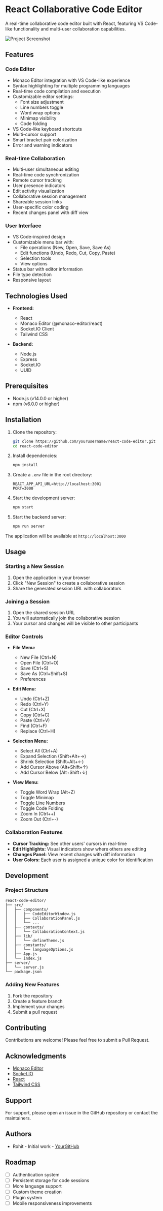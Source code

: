 # React Collaborative Code Editor

A real-time collaborative code editor built with React, featuring VS Code-like functionality and multi-user collaboration capabilities.

![Project Screenshot](demo.png)

## Features

### Code Editor

- Monaco Editor integration with VS Code-like experience
- Syntax highlighting for multiple programming languages
- Real-time code compilation and execution
- Customizable editor settings:
  - Font size adjustment
  - Line numbers toggle
  - Word wrap options
  - Minimap visibility
  - Code folding
- VS Code-like keyboard shortcuts
- Multi-cursor support
- Smart bracket pair colorization
- Error and warning indicators

### Real-time Collaboration

- Multi-user simultaneous editing
- Real-time code synchronization
- Remote cursor tracking
- User presence indicators
- Edit activity visualization
- Collaborative session management
- Shareable session links
- User-specific color coding
- Recent changes panel with diff view

### User Interface

- VS Code-inspired design
- Customizable menu bar with:
  - File operations (New, Open, Save, Save As)
  - Edit functions (Undo, Redo, Cut, Copy, Paste)
  - Selection tools
  - View options
- Status bar with editor information
- File type detection
- Responsive layout

## Technologies Used

- **Frontend:**

  - React
  - Monaco Editor (@monaco-editor/react)
  - Socket.IO Client
  - Tailwind CSS

- **Backend:**
  - Node.js
  - Express
  - Socket.IO
  - UUID

## Prerequisites

- Node.js (v14.0.0 or higher)
- npm (v6.0.0 or higher)

## Installation

1. Clone the repository:

   ```bash
   git clone https://github.com/yourusername/react-code-editor.git
   cd react-code-editor
   ```

2. Install dependencies:

   ```bash
   npm install
   ```

3. Create a `.env` file in the root directory:

   ```env
   REACT_APP_API_URL=http://localhost:3001
   PORT=3000
   ```

4. Start the development server:

   ```bash
   npm start
   ```

5. Start the backend server:
   ```bash
   npm run server
   ```

The application will be available at `http://localhost:3000`

## Usage

### Starting a New Session

1. Open the application in your browser
2. Click "New Session" to create a collaborative session
3. Share the generated session URL with collaborators

### Joining a Session

1. Open the shared session URL
2. You will automatically join the collaborative session
3. Your cursor and changes will be visible to other participants

### Editor Controls

- **File Menu:**

  - New File (Ctrl+N)
  - Open File (Ctrl+O)
  - Save (Ctrl+S)
  - Save As (Ctrl+Shift+S)
  - Preferences

- **Edit Menu:**

  - Undo (Ctrl+Z)
  - Redo (Ctrl+Y)
  - Cut (Ctrl+X)
  - Copy (Ctrl+C)
  - Paste (Ctrl+V)
  - Find (Ctrl+F)
  - Replace (Ctrl+H)

- **Selection Menu:**

  - Select All (Ctrl+A)
  - Expand Selection (Shift+Alt+→)
  - Shrink Selection (Shift+Alt+←)
  - Add Cursor Above (Alt+Shift+↑)
  - Add Cursor Below (Alt+Shift+↓)

- **View Menu:**
  - Toggle Word Wrap (Alt+Z)
  - Toggle Minimap
  - Toggle Line Numbers
  - Toggle Code Folding
  - Zoom In (Ctrl++)
  - Zoom Out (Ctrl+-)

### Collaboration Features

- **Cursor Tracking:** See other users' cursors in real-time
- **Edit Highlights:** Visual indicators show where others are editing
- **Changes Panel:** View recent changes with diff information
- **User Colors:** Each user is assigned a unique color for identification

## Development

### Project Structure

```
react-code-editor/
├── src/
│   ├── components/
│   │   ├── CodeEditorWindow.js
│   │   ├── CollaborationPanel.js
│   │   └── ...
│   ├── contexts/
│   │   └── CollaborationContext.js
│   ├── lib/
│   │   └── defineTheme.js
│   ├── constants/
│   │   └── languageOptions.js
│   ├── App.js
│   └── index.js
├── server/
│   └── server.js
└── package.json
```

### Adding New Features

1. Fork the repository
2. Create a feature branch
3. Implement your changes
4. Submit a pull request

## Contributing

Contributions are welcome! Please feel free to submit a Pull Request.

## Acknowledgments

- [Monaco Editor](https://microsoft.github.io/monaco-editor/)
- [Socket.IO](https://socket.io/)
- [React](https://reactjs.org/)
- [Tailwind CSS](https://tailwindcss.com/)

## Support

For support, please open an issue in the GitHub repository or contact the maintainers.

## Authors

- Rohit - Initial work - [YourGitHub]([https://github.com/i-Rohit-sy])

## Roadmap

- [ ] Authentication system
- [ ] Persistent storage for code sessions
- [ ] More language support
- [ ] Custom theme creation
- [ ] Plugin system
- [ ] Mobile responsiveness improvements
